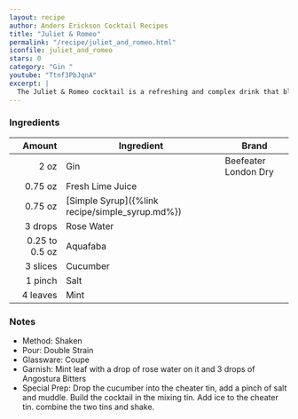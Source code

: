 ```yaml
---
layout: recipe
author: Anders Erickson Cocktail Recipes
title: "Juliet & Romeo"
permalink: "/recipe/juliet_and_romeo.html"
iconfile: juliet_and_romeo
stars: 0
category: "Gin "
youtube: "Ttnf3PbJqnA"
excerpt: |
  The Juliet & Romeo cocktail is a refreshing and complex drink that blends gin, cucumber, mint, lime juice, simple syrup, rose water, and bitters.
---
```


### Ingredients

|         Amount | Ingredient                                      | Brand                |
| -------------: | ----------------------------------------------- | -------------------- |
|           2 oz | Gin                                             | Beefeater London Dry |
|        0.75 oz | Fresh Lime Juice                                |
|        0.75 oz | [Simple Syrup]({%link recipe/simple_syrup.md%}) |
|        3 drops | Rose Water                                      |
| 0.25 to 0.5 oz | Aquafaba                                        |
|       3 slices | Cucumber                                        |
|        1 pinch | Salt                                            |
|       4 leaves | Mint                                            |

### Notes

- Method: Shaken
- Pour: Double Strain
- Glassware: Coupe
- Garnish: Mint leaf with a drop of rose water on it and 3 drops of Angostura Bitters
- Special Prep: Drop the cucumber into the cheater tin, add a pinch of salt and muddle. Build the cocktail in the mixing tin. Add ice to the cheater tin. combine the two tins and shake.
